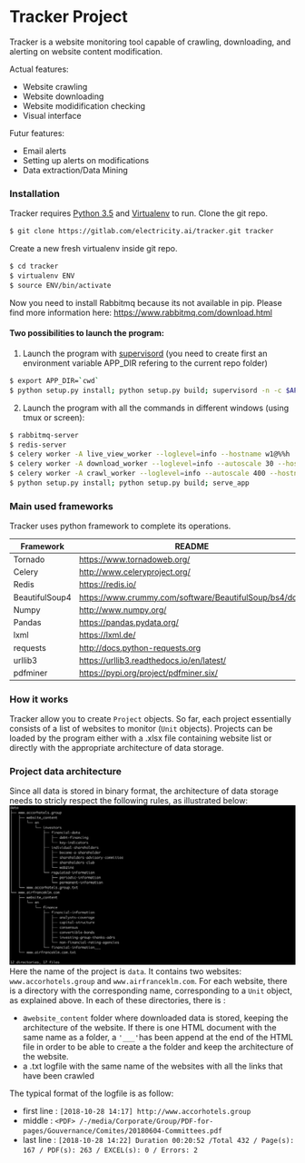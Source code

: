 # Tracker Project

Tracker is a website monitoring tool capable of crawling, downloading, and alerting on website content modification.

Actual features:
  - Website crawling
  - Website downloading
  - Website modidification checking
  - Visual interface

Futur features:
  - Email alerts
  - Setting up alerts on modifications
  - Data extraction/Data Mining

### Installation

Tracker requires [Python 3.5](https://www.python.org/downloads/release/python-350/) and [Virtualenv](https://virtualenv.pypa.io/en/latest/) to run.
Clone the git repo.
```sh
$ git clone https://gitlab.com/electricity.ai/tracker.git tracker
```
Create a new fresh virtualenv inside git repo.
```sh
$ cd tracker
$ virtualenv ENV
$ source ENV/bin/activate
```

Now you need to install Rabbitmq because its not available in pip.
Please find more information here: https://www.rabbitmq.com/download.html

#### Two possibilities to launch the program:
1. Launch the program with [supervisord](https://www.supervisord.org)
(you need to create first an environment variable APP_DIR refering to the current repo folder)
```sh
$ export APP_DIR=`cwd`
$ python setup.py install; python setup.py build; supervisord -n -c $APP_DIR/tracker/config/supervisord.conf
```
2. Launch the program with all the commands in different windows (using tmux or screen):
```sh
$ rabbitmq-server
$ redis-server
$ celery worker -A live_view_worker --loglevel=info --hostname w1@%%h
$ celery worker -A download_worker --loglevel=info --autoscale 30 --hostname w2@%%h
$ celery worker -A crawl_worker --loglevel=info --autoscale 400 --hostname w3@%%h
$ python setup.py install; python setup.py build; serve_app
```

### Main used frameworks

Tracker uses python framework to complete its operations. 

| Framework | README |
| ------ | ------ |
| Tornado | https://www.tornadoweb.org/ |
| Celery | http://www.celeryproject.org/ |
| Redis | https://redis.io/ |
| BeautifulSoup4 | https://www.crummy.com/software/BeautifulSoup/bs4/doc/ |
| Numpy | http://www.numpy.org/ |
| Pandas | https://pandas.pydata.org/ |
| lxml | https://lxml.de/ |
| requests | http://docs.python-requests.org |
| urllib3 | https://urllib3.readthedocs.io/en/latest/ |
| pdfminer | https://pypi.org/project/pdfminer.six/ |

### How it works
Tracker allow you to create `Project` objects. So far, each project essentially consists of a list of websites to monitor (`Unit` objects). Projects can be loaded by the program either with a .xlsx file containing website list or directly with the appropriate architecture of data storage.

### Project data architecture
Since all data is stored in binary format, the architecture of data storage needs to stricly respect the following rules, as illustrated below:
![structure of project data](ressources/tree.png)
Here the name of the project is `data`. It contains two websites: `www.accorhotels.group` and `www.airfranceklm.com`.
For each website, there is a directory with the corresponding name, corresponding to a `Unit` object, as explained above. 
In each of these directories, there is :
- a`website_content` folder where downloaded data is stored, keeping the architecture of the website. If there is one HTML document with the same name as a folder, a `'___'`has been append at the end of the HTML file in order to be able to create a the folder and keep the architecture of the website.
- a .txt logfile with the same name  of the websites with all the links that have been crawled

The typical format of the logfile is as follow:
- first line : 
`[2018-10-28 14:17] http://www.accorhotels.group`
- middle :
`<PDF> /-/media/Corporate/Group/PDF-for-pages/Gouvernance/Comites/20180604-Committees.pdf`
- last line : 
`[2018-10-28 14:22] Duration 00:20:52 /Total 432 / Page(s): 167 / PDF(s): 263 / EXCEL(s): 0 / Errors: 2`